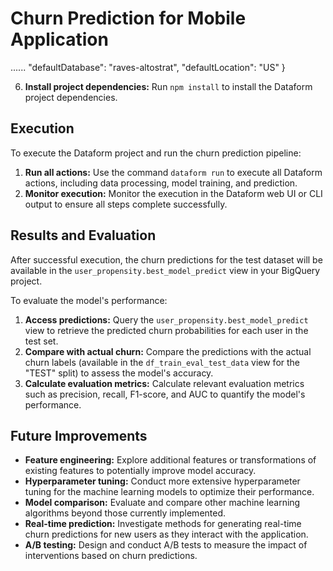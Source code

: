 # Churn Prediction for Mobile Application

 ...<snip>... 
  "defaultDatabase": "raves-altostrat",
  "defaultLocation": "US"
}

6.  **Install project dependencies:** Run `npm install` to install the Dataform project dependencies.

## Execution

To execute the Dataform project and run the churn prediction pipeline:

1.  **Run all actions:** Use the command `dataform run` to execute all Dataform actions, including data processing, model training, and prediction.
2.  **Monitor execution:** Monitor the execution in the Dataform web UI or CLI output to ensure all steps complete successfully.

## Results and Evaluation

After successful execution, the churn predictions for the test dataset will be available in the `user_propensity.best_model_predict` view in your BigQuery project.

To evaluate the model's performance:

1.  **Access predictions:** Query the `user_propensity.best_model_predict` view to retrieve the predicted churn probabilities for each user in the test set.
2.  **Compare with actual churn:** Compare the predictions with the actual churn labels (available in the `df_train_eval_test_data` view for the "TEST" split) to assess the model's accuracy.
3.  **Calculate evaluation metrics:** Calculate relevant evaluation metrics such as precision, recall, F1-score, and AUC to quantify the model's performance.

## Future Improvements

*   **Feature engineering:** Explore additional features or transformations of existing features to potentially improve model accuracy.
*   **Hyperparameter tuning:** Conduct more extensive hyperparameter tuning for the machine learning models to optimize their performance.
*   **Model comparison:** Evaluate and compare other machine learning algorithms beyond those currently implemented.
*   **Real-time prediction:** Investigate methods for generating real-time churn predictions for new users as they interact with the application.
*   **A/B testing:** Design and conduct A/B tests to measure the impact of interventions based on churn predictions.
